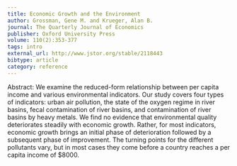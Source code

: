 ```yaml
---
title: Economic Growth and the Environment
author: Grossman, Gene M. and Krueger, Alan B.
journal: The Quarterly Journal of Economics
publisher: Oxford University Press
volume: 110(2):353-377
tags: intro
external_url: http://www.jstor.org/stable/2118443
bibtype: article
category: reference
---
```

Abstract: We examine the reduced-form relationship between per capita income and various environmental indicators. Our study covers four types of indicators: urban air pollution, the state of the oxygen regime in river basins, fecal contamination of river basins, and contamination of river basins by heavy metals. We find no evidence that environmental quality deteriorates steadily with economic growth. Rather, for most indicators, economic growth brings an initial phase of deterioration followed by a subsequent phase of improvement. The turning points for the different pollutants vary, but in most cases they come before a country reaches a per capita income of \$8000.
